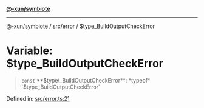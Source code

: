 [**@-xun/symbiote**](../../../README.md)

***

[@-xun/symbiote](../../../README.md) / [src/error](../README.md) / $type\_BuildOutputCheckError

# Variable: $type\_BuildOutputCheckError

> `const` **$type\_BuildOutputCheckError**: *typeof* `$type_BuildOutputCheckError`

Defined in: [src/error.ts:21](https://github.com/Xunnamius/symbiote/blob/cdafea2baa38b239d5977b443b3a3091b1a1c2e6/src/error.ts#L21)
